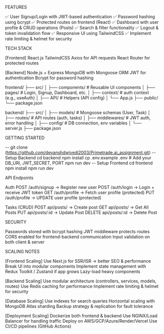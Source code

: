 FEATURES

✅ User Signup/Login with JWT-based authentication
✅ Password hashing using bcrypt
✅ Protected routes on frontend (React)
✅ Dashboard with user profile & CRUD operations (Posts)
✅ Search & filter functionality
✅ Logout & token invalidation flow
✅ Responsive UI using TailwindCSS
✅ Implement rate limiting & helmet for security


TECH STACK

[Frontend]
React.js
TailwindCSS
Axios for API requests
React Router for protected routes

[Backend]
Node.js + Express
MongoDB with Mongoose ORM
JWT for authentication
Bcrypt for password hashing

frontend/
  ├── src/
  │   ├── components/   # Reusable UI components
  │   ├── pages/        # Login, Signup, Dashboard, etc.
  │   ├── context/        # auth context (e.g., useAuth)
  │   ├── API/         # Helpers (API config)
  │   └── App.js
  ├── public/
  └── package.json


  backend/
  ├── src/
  │   ├── models/       # Mongoose schemas (User, Task)
  │   ├── routes/       # API routes (auth, tasks)
  │   ├── middlewares/  # JWT auth, error handling
  │   ├── config/       # DB connection, env variables
  │   └── server.js
  ├── package.json

  GETTING STARTED
  
 -- git clone (https://github.com/devanshdwivedi2003/Primetrade.ai_assignment.git)
 -- Setup Backend
    cd backend
    npm install
    cp .env.example .env   # Add your DB_URI, JWT_SECRET, PORT
    npm run dev
-- Setup Frontend
  cd frontend
  npm install
  npm run dev


API Endpoints

Auth
POST /auth/signup → Register new user
POST /auth/login → Login + receive JWT token
GET /auth/profile → Fetch user profile (protected)
PUT /auth/profile → UPDATE user profile (protected)

Tasks (CRUD)
POST api/posts/ → Create post
GET api/posts/ → Get All Posts
PUT api/posts/:id → Update Post
DELETE api/posts/:id → Delete Post


SECURITY

Passwords stored with bcrypt hashing
JWT middleware protects routes
CORS enabled for frontend-backend communication
Input validation on both client & server

SCALING NOTES

[Frontend Scaling]
Use Next.js for SSR/ISR → better SEO & performance
Break UI into modular components
Implement state management with Redux Toolkit / Zustand if app grows
Lazy-load heavy components

[Backend Scaling]
Use modular architecture (controllers, services, models, routes)
Use Redis caching for performance
Implement rate limiting & helmet for security

[Database Scaling]
Use indexes for search queries
Horizontal scaling with MongoDB Atlas sharding
Backup strategy & replication for fault tolerance

[Deployment Scaling]
Dockerize both frontend & backend
Use NGINX/Load Balancer for handling traffic
Deploy on AWS/GCP/Azure/Render/Vercel
Use CI/CD pipelines (GitHub Actions)


